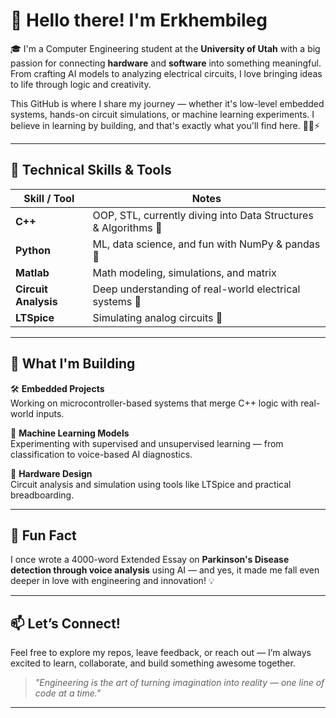 # 👋 Hello there! I'm Erkhembileg

🎓 I'm a Computer Engineering student at the **University of Utah** with a big passion for connecting **hardware** and **software** into something meaningful. From crafting AI models to analyzing electrical circuits, I love bringing ideas to life through logic and creativity.

This GitHub is where I share my journey — whether it's low-level embedded systems, hands-on circuit simulations, or machine learning experiments. I believe in learning by building, and that's exactly what you'll find here. 👨‍💻⚡

---

## 🔧 Technical Skills & Tools

| Skill / Tool      | Notes |
|-------------------|-------|
| **C++**           | OOP, STL, currently diving into Data Structures & Algorithms 🚀 |
| **Python**        | ML, data science, and fun with NumPy & pandas 🐍 |
| **Matlab**        | Math modeling, simulations, and matrix |
| **Circuit Analysis** | Deep understanding of real-world electrical systems 🔋 |
| **LTSpice**       | Simulating analog circuits 🔄 |

---

## 🚀 What I'm Building

🛠️ **Embedded Projects**  
Working on microcontroller-based systems that merge C++ logic with real-world inputs.

🤖 **Machine Learning Models**  
Experimenting with supervised and unsupervised learning — from classification to voice-based AI diagnostics.

🔌 **Hardware Design**  
Circuit analysis and simulation using tools like LTSpice and practical breadboarding.

---

## 🧠 Fun Fact
I once wrote a 4000-word Extended Essay on **Parkinson's Disease detection through voice analysis** using AI — and yes, it made me fall even deeper in love with engineering and innovation! 💡

---

## 📫 Let’s Connect!

Feel free to explore my repos, leave feedback, or reach out — I’m always excited to learn, collaborate, and build something awesome together.

> *"Engineering is the art of turning imagination into reality — one line of code at a time."*

---
